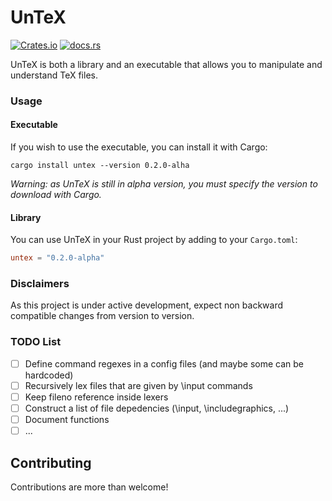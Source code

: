 # UnTeX

[![Crates.io](https://img.shields.io/crates/v/untex)](https://crates.io/crates/untex)
[![docs.rs](https://img.shields.io/docsrs/untex)](https://docs.rs/untex)

UnTeX is both a library and an executable that allows you to manipulate and understand TeX files.

### Usage

#### Executable

If you wish to use the executable, you can install it with Cargo:
```
cargo install untex --version 0.2.0-alha
```
*Warning: as UnTeX is still in alpha version, you must specify the version to download with Cargo.*

#### Library

You can use UnTeX in your Rust project by adding to your `Cargo.toml`:
```toml
untex = "0.2.0-alpha"
```

### Disclaimers

As this project is under active development, expect non backward compatible changes from version to version.

### TODO List

- [ ] Define command regexes in a config files (and maybe some can be hardcoded)
- [ ] Recursively lex files that are given by \input commands
- [ ] Keep fileno reference inside lexers
- [ ] Construct a list of file depedencies (\input, \includegraphics, ...)
- [ ] Document functions
- [ ] ...

## Contributing

Contributions are more than welcome!
